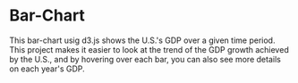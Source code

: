 # Bar-Chart
This bar-chart usig d3.js shows the U.S.'s GDP over a given time period. This project makes it easier to look at the trend of the GDP growth achieved by the U.S., and by hovering over each bar, you can also see more details on each year's GDP.
